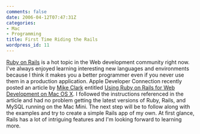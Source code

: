 ```yaml
---
comments: false
date: 2006-04-12T07:47:31Z
categories:
- Mac
- Programming
title: First Time Riding the Rails
wordpress_id: 11
---
```


[Ruby on Rails](http://rubyonrails.com/) is a hot topic in the Web development community right now.  I've always enjoyed learning interesting new languages and environments because I think it makes you a better programmer even if you never use them in a production application.  Apple Developer Connection recently posted an article by [Mike Clark](http://clarkware.com/cgi/blosxom) entitled [Using Ruby on Rails for Web Development on Mac OS X](http://developer.apple.com/tools/rubyonrails.html).  I followed the instructions referenced in the article and had no problem getting the latest versions of Ruby, Rails, and MySQL running on the Mac Mini.  The next step will be to follow along with the examples and try to create a simple Rails app of my own.  At first glance, Rails has a lot of intriguing features and I'm looking forward to learning more.
